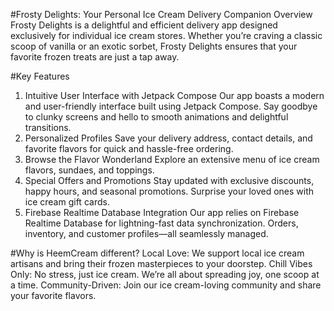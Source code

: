 #Frosty Delights: Your Personal Ice Cream Delivery Companion
Overview
Frosty Delights is a delightful and efficient delivery app designed exclusively for individual ice cream stores. Whether you’re craving a classic scoop of vanilla or an exotic sorbet, Frosty Delights ensures that your favorite frozen treats are just a tap away.

#Key Features
1. Intuitive User Interface with Jetpack Compose
Our app boasts a modern and user-friendly interface built using Jetpack Compose. Say goodbye to clunky screens and hello to smooth animations and delightful transitions.
2. Personalized Profiles
Save your delivery address, contact details, and favorite flavors for quick and hassle-free ordering.
3. Browse the Flavor Wonderland
Explore an extensive menu of ice cream flavors, sundaes, and toppings.
4. Special Offers and Promotions
Stay updated with exclusive discounts, happy hours, and seasonal promotions.
Surprise your loved ones with ice cream gift cards.
5. Firebase Realtime Database Integration
Our app relies on Firebase Realtime Database for lightning-fast data synchronization.
Orders, inventory, and customer profiles—all seamlessly managed.

#Why is HeemCream different?
Local Love: We support local ice cream artisans and bring their frozen masterpieces to your doorstep.
Chill Vibes Only: No stress, just ice cream. We’re all about spreading joy, one scoop at a time.
Community-Driven: Join our ice cream-loving community and share your favorite flavors.
